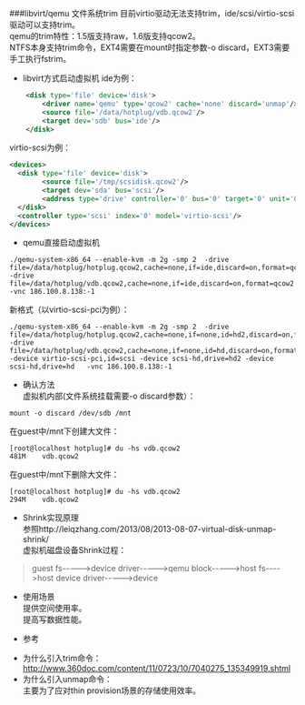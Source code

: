 ###libvirt/qemu  文件系统trim
目前virtio驱动无法支持trim，ide/scsi/virtio-scsi驱动可以支持trim。  
qemu的trim特性：1.5版支持raw，1.6版支持qcow2。  
NTFS本身支持trim命令，EXT4需要在mount时指定参数-o discard，EXT3需要手工执行fstrim。  
+ libvirt方式启动虚拟机
ide为例：  
```xml
    <disk type='file' device='disk'>
        <driver name='qemu' type='qcow2' cache='none' discard='unmap'/>
        <source file='/data/hotplug/vdb.qcow2'/>
        <target dev='sdb' bus='ide'/>
    </disk>
```
virtio-scsi为例：
```xml
<devices> 
  <disk type='file' device='disk'>
        <source file='/tmp/scsidisk.qcow2'/>
        <target dev='sda' bus='scsi'/>
        <address type='drive' controller='0' bus='0' target='0' unit='0'/>
  </disk>
  <controller type='scsi' index='0' model='virtio-scsi'/>     
</devices>
```

+ qemu直接启动虚拟机
```shell
./qemu-system-x86_64 --enable-kvm -m 2g -smp 2  -drive file=/data/hotplug/hotplug.qcow2,cache=none,if=ide,discard=on,format=qcow2 -drive file=/data/hotplug/vdb.qcow2,cache=none,if=ide,discard=on,format=qcow2  -vnc 186.100.8.138:-1
```
新格式（以virtio-scsi-pci为例）：  
```shell
./qemu-system-x86_64 --enable-kvm -m 2g -smp 2  -drive file=/data/hotplug/hotplug.qcow2,cache=none,if=none,id=hd2,discard=on,format=qcow2 -drive file=/data/hotplug/vdb.qcow2,cache=none,if=none,id=hd,discard=on,format=qcow2 -device virtio-scsi-pci,id=scsi -device scsi-hd,drive=hd2 -device scsi-hd,drive=hd   -vnc 186.100.8.138:-1
```

+ 确认方法  
虚拟机内部(文件系统挂载需要-o discard参数）：
```shell
mount -o discard /dev/sdb /mnt
```
在guest中/mnt下创建大文件：
```shell
[root@localhost hotplug]# du -hs vdb.qcow2
481M    vdb.qcow2
```
在guest中/mnt下删除大文件：
```shell
[root@localhost hotplug]# du -hs vdb.qcow2
294M    vdb.qcow2
```

+ Shrink实现原理  
参照http://leiqzhang.com/2013/08/2013-08-07-virtual-disk-unmap-shrink/   
虚拟机磁盘设备Shrink过程：  
>guest fs----->device driver----->qemu block----->host fs---->host device driver----->device

+ 使用场景    
提供空间使用率。  
提高写数据性能。  

+ 参考  
 -  为什么引入trim命令：  
http://www.360doc.com/content/11/0723/10/7040275_135349919.shtml  
 -  为什么引入unmap命令：  
主要为了应对thin provision场景的存储使用效率。  

